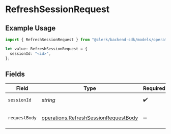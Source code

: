 # RefreshSessionRequest

## Example Usage

```typescript
import { RefreshSessionRequest } from "@clerk/backend-sdk/models/operations";

let value: RefreshSessionRequest = {
  sessionId: "<id>",
};
```

## Fields

| Field                                                                                        | Type                                                                                         | Required                                                                                     | Description                                                                                  |
| -------------------------------------------------------------------------------------------- | -------------------------------------------------------------------------------------------- | -------------------------------------------------------------------------------------------- | -------------------------------------------------------------------------------------------- |
| `sessionId`                                                                                  | *string*                                                                                     | :heavy_check_mark:                                                                           | The ID of the session                                                                        |
| `requestBody`                                                                                | [operations.RefreshSessionRequestBody](../../models/operations/refreshsessionrequestbody.md) | :heavy_minus_sign:                                                                           | Refresh session parameters                                                                   |